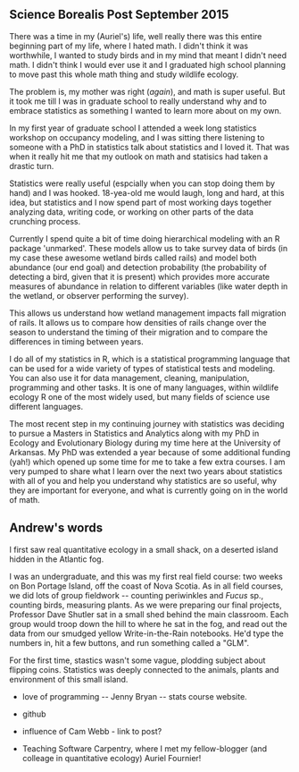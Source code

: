 ## Science Borealis Post September 2015

There was a time in my (Auriel's) life, well really there was this entire beginning part of my life, where I hated math. I didn't think it was worthwhile, I wanted to study birds and in my mind that meant I didn't need math. I didn't think I would ever use it and I graduated high school planning to move past this whole math thing and study wildlife ecology. 

The problem is, my mother was right (_again_), and math is super useful. But it took me till I was in graduate school to really understand why and to embrace statistics as something I wanted to learn more about on my own.

In my first year of graduate school I attended a week long statistics workshop on occupancy modeling, and I was sitting there listening to someone with a PhD in statistics talk about statistics and I loved it. That was when it really hit me that my outlook on math and statisics had taken a drastic turn. 

Statistics were really useful (espcially when you can stop doing them by hand) and I was hooked. 18-yea-old me would laugh, long and hard, at this idea, but statistics and I now spend part of most working days together analyzing data, writing code, or working on other parts of the data crunching process. 

Currently I spend quite a bit of time doing hierarchical modeling with an R package 'unmarked'. These models allow us to take survey data of birds (in my case these awesome wetland birds called rails) and model both abundance (our end goal) and detection probability (the probability of detecting a bird, given that it is present) which provides more accurate measures of abundance in relation to different variables (like water depth in the wetland, or observer performing the survey).

This allows us understand how wetland management impacts fall migration of rails. It allows us to compare how densities of rails change over the season to understand the timing of their migration and to compare the differences in timing between years. 

I do all of my statistics in R, which is a statistical programming language that can be used for a wide variety of types of statistical tests and modeling. You can also use it for data management, cleaning, manipulation, programming and other tasks. It is one of many languages, within wildlife ecology R one of the most widely used, but many fields of science use different languages.

The most recent step in my continuing journey with statistics was deciding to pursue a Masters in Statistics and Analytics along with my PhD in Ecology and Evolutionary Biology during my time here at the University of Arkansas. My PhD was extended a year because of some additional funding (yah!) which opened up some time for me to take a few extra courses. I am very pumped to share what I learn over the next two years about statistics with all of you and help you understand why statistics are so useful, why they are important for everyone, and what is currently going on in the world of math.

## Andrew's words

I first saw real quantitative ecology in a small shack, on a deserted island hidden in the Atlantic fog.

I was an undergraduate, and this was my first real field course: two weeks on Bon Portage Island, off the coast of Nova Scotia. As in all field courses, we did lots of group fieldwork -- counting periwinkles and _Fucus_ sp., counting birds, measuring plants. As we were preparing our final projects, Professor Dave Shutler sat in a small shed behind the main classroom. Each group would troop down the hill to where he sat in the fog, and read out the data from our smudged yellow Write-in-the-Rain notebooks. He'd type the numbers in, hit a few buttons, and run something called a "GLM".

For the first time, stastics wasn't some vague, plodding subject about flipping coins. Statistics was deeply connected to the animals, plants and environment of this small island. 

* love of programming -- Jenny Bryan -- stats course website.

* github

* influence of Cam Webb - link to post?

* Teaching Software Carpentry, where I met my fellow-blogger (and colleage in quantitative ecology) Auriel Fournier!



